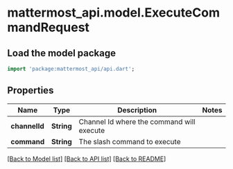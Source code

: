# mattermost_api.model.ExecuteCommandRequest

## Load the model package
```dart
import 'package:mattermost_api/api.dart';
```

## Properties
Name | Type | Description | Notes
------------ | ------------- | ------------- | -------------
**channelId** | **String** | Channel Id where the command will execute | 
**command** | **String** | The slash command to execute | 

[[Back to Model list]](../README.md#documentation-for-models) [[Back to API list]](../README.md#documentation-for-api-endpoints) [[Back to README]](../README.md)


